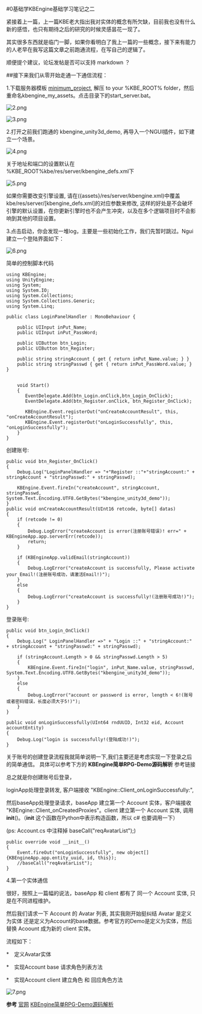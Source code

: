 #0基础学KBEngine基础学习笔记之二

紧接着上一篇，上一篇KBE老大指出我对实体的概念有所欠缺，目前我也没有什么新的感悟，也只有期待之后的研究的时候灵感昙花一现了。

其实很多东西就是临门一脚，如果你看明白了我上一篇的一些概念，接下来有能力的人老早在我写这篇文章之前跑通流程，在写自己的逻辑了。

顺便提个建议，论坛发帖是否可以支持 markdown ？


##接下来我们从零开始走通一下通信流程：

1.下载服务器模板 [minimum_project](http://kbengine.org/cn/docs/documentations/minimum_project.html),  解压 to your %KBE_ROOT% folder，然后重命名kbengine_my_assets。点击目录下的start_server.bat。

![2.png](E:/KBEngine-LearnNote/Notes/Pics/2.png)

![3.png](E:/KBEngine-LearnNote/Notes/Pics/3.png)

2.打开之前我们跑通的 kbengine_unity3d_demo, 再导入一个NGUI插件，如下建立一个场景。

![4.png](E:/KBEngine-LearnNote/Notes/Pics/4.png)

关于地址和端口的设置默认在 %KBE_ROOT%kbe/res/server/kbengine_defs.xml下

![5.png](E:/KBEngine-LearnNote/Notes/Pics/5.png)

如果你需要改变引擎设置, 请在({assets}/res/server/kbengine.xml)中覆盖kbe/res/server/[kbengine_defs.xml]的对应参数来修改, 这样的好处是不会破坏引擎的默认设置，在你更新引擎时也不会产生冲突，以及在多个逻辑项目时不会影响到其他的项目设置。

3.点击启动，你会发现一堆log，主要是一些初始化工作，我们先暂时跳过。Ngui 建立一个登陆界面如下：

![6.png](E:/KBEngine-LearnNote/Notes/Pics/6.png)

简单的控制脚本代码

	using KBEngine;
	using UnityEngine;
	using System;
	using System.IO;
	using System.Collections;
	using System.Collections.Generic;
	using System.Linq;

	public class LoginPanelHandler : MonoBehaviour {

	    public UIInput inPut_Name;
	    public UIInput inPut_PassWord;

	    public UIButton btn_Login;
	    public UIButton btn_Register;

	    public string stringAccount { get { return inPut_Name.value; } }
	    public string stringPasswd { get { return inPut_PassWord.value; } }


	    void Start()
	    {
	       EventDelegate.Add(btn_Login.onClick,btn_Login_OnClick);
	       EventDelegate.Add(btn_Register.onClick, btn_Register_OnClick);

	       KBEngine.Event.registerOut("onCreateAccountResult", this, "onCreateAccountResult");
	       KBEngine.Event.registerOut("onLoginSuccessfully", this, "onLoginSuccessfully");
	    }
	}


创建账号:

	public void btn_Register_OnClick()
	{
		Debug.Log("LoginPanelHandler => "+"Register ::"+"stringAccount:" + stringAccount + "stringPasswd:" + stringPasswd);

		KBEngine.Event.fireIn("createAccount", stringAccount, stringPasswd, System.Text.Encoding.UTF8.GetBytes("kbengine_unity3d_demo"));
	}
	public void onCreateAccountResult(UInt16 retcode, byte[] datas)
	{
		if (retcode != 0)
		{
		    Debug.LogError("createAccount is error(注册账号错误)! err=" + KBEngineApp.app.serverErr(retcode));
		    return;
		}

		if (KBEngineApp.validEmail(stringAccount))
		{
		    Debug.LogError("createAccount is successfully, Please activate your Email!(注册账号成功，请激活Email!)");
		}
		else
		{
		    Debug.LogError("createAccount is successfully!(注册账号成功!)");
		}
	}

登录账号:

    public void btn_Login_OnClick()
    {
        Debug.Log(" LoginPanelHandler =>" + "Login ::" + "stringAccount:" + stringAccount + "stringPasswd:" + stringPasswd);

        if (stringAccount.Length > 0 && stringPasswd.Length > 5)
        {
            KBEngine.Event.fireIn("login", inPut_Name.value, stringPasswd, System.Text.Encoding.UTF8.GetBytes("kbengine_unity3d_demo"));
        }
        else
        {
            Debug.LogError("account or password is error, length < 6!(账号或者密码错误，长度必须大于5!)");
        }
    }

    public void onLoginSuccessfully(UInt64 rndUUID, Int32 eid, Account accountEntity)
    {
        Debug.Log("login is successfully!(登陆成功!)");
    }


关于账号的创建登录流程我就简单说明一下,我们主要还是考虑实现一下登录之后的简单通信。
具体可以参考下方的 **KBEngine简单RPG-Demo源码解析** 参考链接

总之就是你创建账号后登录，

loginApp处理登录转发, 客户端接收 "KBEngine::Client_onLoginSuccessfully:", 

然后baseApp处理登录请求，baseApp 建立第一个 Account 实体，客户端接收 "KBEngine::Client_onCreatedProxies"。client 建立第一个 Account 实体, 调用 __init__()。（__init__ 这个函数在Python中表示构造函数，所以 c# 也要调用一下）

(ps: Account.cs 中注释掉 baseCall("reqAvatarList");)

	public override void __init__()
	{
		Event.fireOut("onLoginSuccessfully", new object[]{KBEngineApp.app.entity_uuid, id, this});
	    //baseCall("reqAvatarList");
	}


4.第一个实体通信

很好，按照上一篇幅的说法，baseApp 和 client 都有了 同一个 Account 实体, 只是在不同进程维护。

然后我们请求一下 Account 的 Avatar 列表, 其实我刚开始挺纠结 Avatar 是定义为实体 还是定义为Account的base数据。参考官方的Demo是定义为实体，然后替换 Acoount 成为新的 client 实体。

流程如下：

*　定义Avatar实体

*　实现Account base 请求角色列表方法

*　实现Account client 建立角色 和 回应角色方法

![7.png](E:/KBEngine-LearnNote/Notes/Pics/7.png)



**参考**
[官网](http://kbengine.org/docs/)
[KBEngine简单RPG-Demo源码解析](http://bbs.kbengine.org/forum.php?mod=viewthread&tid=166&highlight=RPG)


